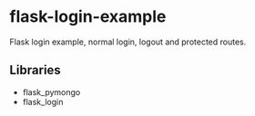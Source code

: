 # flask-login-example

Flask login example, normal login, logout and protected routes.

## Libraries
* flask_pymongo
* flask_login
